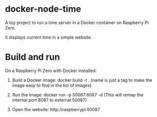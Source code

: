 # docker-node-time

A toy project to run a time server in a Docker container on Raspberry Pi Zero.

It displays current time in a simple website.

# Build and run

On a Raspberry Pi Zero with Docker installed:
1. Build a Docker image: docker build -t <name> .
    (name is just a tag to make the image easy to find in the list of images)
    
2. Run the image: docker run -p 50087:8087 -d <name>
    (This will remap the internal port 8087 to external 50087)
    
3. Open the website: http://raspberrypi:50087


